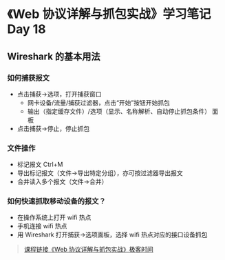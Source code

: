 # 《Web 协议详解与抓包实战》学习笔记 Day 18

## Wireshark 的基本用法

### 如何捕获报文

* 点击捕获->选项，打开捕获窗口
  - 网卡设备/流量/捕获过滤器，点击“开始”按钮开始抓包
  - 输出（指定缓存文件）/选项（显示、名称解析、自动停止抓包条件） 面板
* 点击捕获->停止，停止抓包

### 文件操作

* 标记报文 Ctrl+M
* 导出标记报文（文件->导出特定分组），亦可按过滤器导出报文
* 合并读入多个报文（文件->合并）

### 如何快速抓取移动设备的报文？ 

* 在操作系统上打开 wifi 热点
* 手机连接 wifi 热点
* 用 Wireshark 打开捕获->选项面板，选择 wifi 热点对应的接口设备抓包

> [课程链接《Web 协议详解与抓包实战》极客时间](http://gk.link/a/11UWp)
